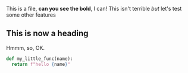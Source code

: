 This is a file, **can you see the bold**, I can! This isn't terrible *but* let's test some other features

## This is now a heading

Hmmm, so, OK.

```python
def my_little_func(name):
  return f"hello {name}"
```

